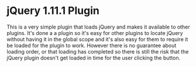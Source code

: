 # jQuery 1.11.1 Plugin

This is a very simple plugin that loads jQuery and makes it available to other plugins. It's done a a plugin so it's
easy for other plugins to locate jQuery without having it in the global scope and it's also easy for them to require 
it be loaded for the plugin to work. However there is no guarantee about loading order, or that loading has completed 
so there is still the risk that the jQuery plugin doesn't get loaded in time for the user clicking the button.